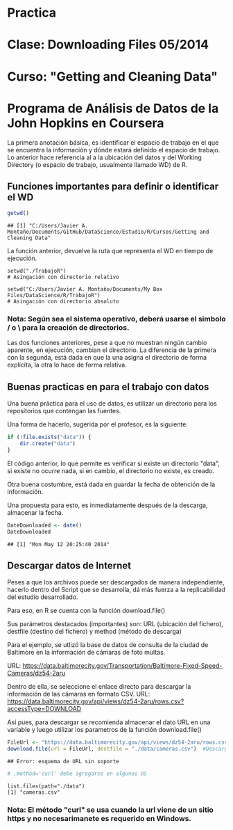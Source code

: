 Practica
========================================================
Clase: Downloading Files 05/2014
========================================================

Curso: "Getting and Cleaning Data"
========================================================
Programa de Análisis de Datos de la John Hopkins en Coursera
========================================================

La primera anotación básica, es identificar el espacio de trabajo en el que se encuentra la información y dónde estará definido el espacio de trabajo. Lo anterior hace referencia al a la ubicación del datos y del Working Directory (o espacio de trabajo, usualmente llamado WD) de R.

Funciones importantes para definir o identificar el WD
-------------------------


```r
getwd()
```

```
## [1] "C:/Users/Javier A. Montaño/Documents/GitHub/DataScience/Estudio/R/Cursos/Getting and Cleaning Data"
```


La función anterior, devuelve la ruta que representa el WD en tiempo de ejecución.

```
setwd("./TrabajoR") 
# Asingación con directorio relativo

setwd("C:/Users/Javier A. Montaño/Documents/My Box Files/DataScience/R/TrabajoR") 
# Asingación con directorio absoluto

````

### Nota: Según sea el sistema operativo, deberá usarse el simbolo / o \ para la creación de directorios.

Las dos funciones anteriores, pese a que no muestran ningún cambio aparente, en ejecución, cambian el directorio. La diferencia de la primera con la segunda, está dada en que la una asigna el directorio de forma explícita, la otra lo hace de forma relativa.


Buenas practicas en para el trabajo con datos
-------------------------

Una buena práctica para el uso de datos, es utilizar un directorio para los repositorios que contengan las fuentes.

Una forma de hacerlo, sugerida por el profesor, es la siguiente:


```r
if (!file.exists("data")) {
    dir.create("data")
}
```

El código anterior, lo que permite es verificar si existe un directorio "data", si existe no ocurre nada, si en cambio, el directorio no existe, es creado.

Otra buena costumbre, está dada en guardar la fecha de obtención de la información.

Una propuesta para esto, es inmediatamente después de la descarga, almacenar la fecha.


```r
DateDownloaded <- date()
DateDownloaded
```

```
## [1] "Mon May 12 20:25:40 2014"
```


Descargar datos de Internet
-------------------------

Peses a que los archivos puede ser descargados de manera independiente, hacerlo dentro del Script que se desarrolla, dá más fuerza a la replicabilidad del estudio desarrollado.

Para eso, en R se cuenta con la función download.file()

Sus parámetros destacados (importantes) son:
URL (ubicación del fichero), destfile (destino del fichero) y method (método de descarga)

Para el ejemplo, se utlizó la base de datos de consulta de la ciudad de Baltimore en la información de cámaras de foto multas.

URL: https://data.baltimorecity.gov/Transportation/Baltimore-Fixed-Speed-Cameras/dz54-2aru

Dentro de ella, se seleccione el enlace directo para descargar la información de las cámaras en formato CSV.
URL:
https://data.baltimorecity.gov/api/views/dz54-2aru/rows.csv?accessType=DOWNLOAD

Así pues, para descargar se recomienda almacenar el dato URL en una variable y luego utilizar los parametros de la función download.file()


```r
FileUrl <- "https://data.baltimorecity.gov/api/views/dz54-2aru/rows.csv?accessType=DOWNLOAD"  #Llena la variable con la URL de descarga
download.file(url = FileUrl, destfile = "./data/cameras.csv")  #Descarga los datos (el fichero)
```

```
## Error: esquema de URL sin soporte
```

```r
# ,method='curl' debe agregarse en algunos OS
```

```
list.files(path="./data")
[1] "cameras.csv"
```
### Nota: El método "curl" se usa cuando la url viene de un sitio https y no necesarimanete es requerido en Windows.

